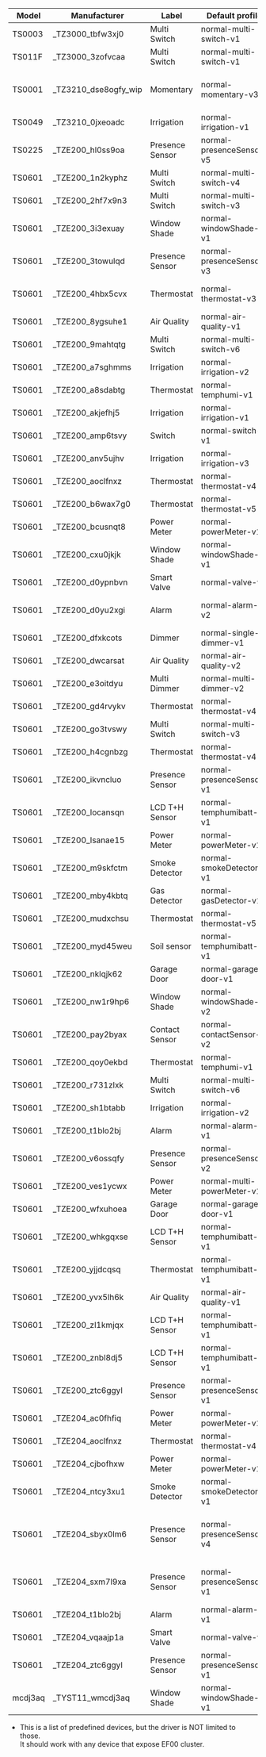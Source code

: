 | Model   | Manufacturer          | Label           | Default profile            | Datapoints                                                 |
| ------- | --------------------- | --------------- | -------------------------- | ---------------------------------------------------------- |
| TS0003  | \_TZ3000_tbfw3xj0     | Multi Switch    | normal-multi-switch-v1     |                                                            |
| TS011F  | \_TZ3000_3zofvcaa     | Multi Switch    | normal-multi-switch-v1     |                                                            |
| TS0001  | \_TZ3210_dse8ogfy_wip | Momentary       | normal-momentary-v3        |   1, 101, 102, 103, 104, 105, 106, 107                     |
| TS0049  | \_TZ3210_0jxeoadc     | Irrigation      | normal-irrigation-v1       | 101, 115, 111                                              |
| TS0225  | \_TZE200_hl0ss9oa     | Presence Sensor | normal-presenceSensor-v5   |   1,  12,  20,  24, 102, 105                               |
| TS0601  | \_TZE200_1n2kyphz     | Multi Switch    | normal-multi-switch-v4     |   1,   2,   3,   4                                         |
| TS0601  | \_TZE200_2hf7x9n3     | Multi Switch    | normal-multi-switch-v3     |   1,   2,   3                                              |
| TS0601  | \_TZE200_3i3exuay     | Window Shade    | normal-windowShade-v1      |   1,   2                                                   |
| TS0601  | \_TZE200_3towulqd     | Presence Sensor | normal-presenceSensor-v3   |   1,   4,   9,  10,  12                                    |
| TS0601  | \_TZE200_4hbx5cvx     | Thermostat      | normal-thermostat-v3       |   1,   2,  16,  24, 104, 101                               |
| TS0601  | \_TZE200_8ygsuhe1     | Air Quality     | normal-air-quality-v1      |   2,  18,  19,  21,  22                                    |
| TS0601  | \_TZE200_9mahtqtg     | Multi Switch    | normal-multi-switch-v6     |   1,   2,   3,   4,   5,   6                               |
| TS0601  | \_TZE200_a7sghmms     | Irrigation      | normal-irrigation-v2       |   1,   2, 108, 104                                         |
| TS0601  | \_TZE200_a8sdabtg     | Thermostat      | normal-temphumi-v1         |   1,   2                                                   |
| TS0601  | \_TZE200_akjefhj5     | Irrigation      | normal-irrigation-v1       |   1,   7,  11                                              |
| TS0601  | \_TZE200_amp6tsvy     | Switch          | normal-switch-v1           |   1                                                        |
| TS0601  | \_TZE200_anv5ujhv     | Irrigation      | normal-irrigation-v3       | 102, 108, 110                                              |
| TS0601  | \_TZE200_aoclfnxz     | Thermostat      | normal-thermostat-v4       |   1,  16,  24                                              |
| TS0601  | \_TZE200_b6wax7g0     | Thermostat      | normal-thermostat-v5       |   2,   3,   1,  14                                         |
| TS0601  | \_TZE200_bcusnqt8     | Power Meter     | normal-powerMeter-v1       |   6,   1                                                   |
| TS0601  | \_TZE200_cxu0jkjk     | Window Shade    | normal-windowShade-v1      |   1,   2,   3,   7                                         |
| TS0601  | \_TZE200_d0ypnbvn     | Smart Valve     | normal-valve-v1            |   1                                                        |
| TS0601  | \_TZE200_d0yu2xgi     | Alarm           | normal-alarm-v2            | 104, 106, 105, 116, 102, 103                               |
| TS0601  | \_TZE200_dfxkcots     | Dimmer          | normal-single-dimmer-v1    |   1,   2,   3                                              |
| TS0601  | \_TZE200_dwcarsat     | Air Quality     | normal-air-quality-v2      |   2,  18,  19,  20,  21,  22                               |
| TS0601  | \_TZE200_e3oitdyu     | Multi Dimmer    | normal-multi-dimmer-v2     |   1,   2,   3,   4,   7,   8,   9,  10                     |
| TS0601  | \_TZE200_gd4rvykv     | Thermostat      | normal-thermostat-v4       | 101, 103, 102                                              |
| TS0601  | \_TZE200_go3tvswy     | Multi Switch    | normal-multi-switch-v3     |   1,   2,   3                                              |
| TS0601  | \_TZE200_h4cgnbzg     | Thermostat      | normal-thermostat-v4       | 101, 103, 102                                              |
| TS0601  | \_TZE200_ikvncluo     | Presence Sensor | normal-presenceSensor-v1   |   1,   2,   3,   4, 101, 102, 104                          |
| TS0601  | \_TZE200_locansqn     | LCD T+H Sensor  | normal-temphumibatt-v1     |   1,   2,   4                                              |
| TS0601  | \_TZE200_lsanae15     | Power Meter     | normal-powerMeter-v1       |   6,   1                                                   |
| TS0601  | \_TZE200_m9skfctm     | Smoke Detector  | normal-smokeDetector-v1    |   1, 101,  15                                              |
| TS0601  | \_TZE200_mby4kbtq     | Gas Detector    | normal-gasDetector-v1      |   1,  13,  16                                              |
| TS0601  | \_TZE200_mudxchsu     | Thermostat      | normal-thermostat-v5       |  16,  24, 115,  35                                         |
| TS0601  | \_TZE200_myd45weu     | Soil sensor     | normal-temphumibatt-v1     |   5,   3,  15                                              |
| TS0601  | \_TZE200_nklqjk62     | Garage Door     | normal-garage-door-v1      |   1,   3                                                   |
| TS0601  | \_TZE200_nw1r9hp6     | Window Shade    | normal-windowShade-v2      |   1,   2,  13                                              |
| TS0601  | \_TZE200_pay2byax     | Contact Sensor  | normal-contactSensor-v2    |   1, 101,   2                                              |
| TS0601  | \_TZE200_qoy0ekbd     | Thermostat      | normal-temphumi-v1         |   1,   2                                                   |
| TS0601  | \_TZE200_r731zlxk     | Multi Switch    | normal-multi-switch-v6     |   1,   2,   3,   4,   5,   6                               |
| TS0601  | \_TZE200_sh1btabb     | Irrigation      | normal-irrigation-v2       |   1,   2, 108, 104                                         |
| TS0601  | \_TZE200_t1blo2bj     | Alarm           | normal-alarm-v1            |  13,   5,  15,  21,   7                                    |
| TS0601  | \_TZE200_v6ossqfy     | Presence Sensor | normal-presenceSensor-v2   |   1                                                        |
| TS0601  | \_TZE200_ves1ycwx     | Power Meter     | normal-multi-powerMeter-v1 |   6,   1,   7,   8                                         |
| TS0601  | \_TZE200_wfxuhoea     | Garage Door     | normal-garage-door-v1      |   1,   3                                                   |
| TS0601  | \_TZE200_whkgqxse     | LCD T+H Sensor  | normal-temphumibatt-v1     |   1,   2,   4                                              |
| TS0601  | \_TZE200_yjjdcqsq     | Thermostat      | normal-temphumibatt-v1     |   1,   2,   3                                              |
| TS0601  | \_TZE200_yvx5lh6k     | Air Quality     | normal-air-quality-v1      |   2,  18,  19,  21,  22                                    |
| TS0601  | \_TZE200_zl1kmjqx     | LCD T+H Sensor  | normal-temphumibatt-v1     |   1,   2,   4                                              |
| TS0601  | \_TZE200_znbl8dj5     | LCD T+H Sensor  | normal-temphumibatt-v1     |   1,   2,   4                                              |
| TS0601  | \_TZE200_ztc6ggyl     | Presence Sensor | normal-presenceSensor-v1   |   1,   2,   3,   4, 101, 102, 104                          |
| TS0601  | \_TZE204_ac0fhfiq     | Power Meter     | normal-powerMeter-v1       |   6,   1                                                   |
| TS0601  | \_TZE204_aoclfnxz     | Thermostat      | normal-thermostat-v4       |   1,  16,  24                                              |
| TS0601  | \_TZE204_cjbofhxw     | Power Meter     | normal-powerMeter-v1       |  18,  19,  20, 101                                         |
| TS0601  | \_TZE204_ntcy3xu1     | Smoke Detector  | normal-smokeDetector-v1    |   1, 101,  14                                              |
| TS0601  | \_TZE204_sbyx0lm6     | Presence Sensor | normal-presenceSensor-v4   |   1,   2,   3,   4, 101, 102, 104, 107, 108, 109, 111, 115 |
| TS0601  | \_TZE204_sxm7l9xa     | Presence Sensor | normal-presenceSensor-v1   | 105, 106, 108, 107, 111, 110, 104                          |
| TS0601  | \_TZE204_t1blo2bj     | Alarm           | normal-alarm-v1            |  13,   5,  15,  21,   7                                    |
| TS0601  | \_TZE204_vqaajp1a     | Smart Valve     | normal-valve-v2            |   1,  20,  21,  22,  23                                    |
| TS0601  | \_TZE204_ztc6ggyl     | Presence Sensor | normal-presenceSensor-v1   |   1,   2,   3,   4, 101, 102, 104                          |
| mcdj3aq | \_TYST11_wmcdj3aq     | Window Shade    | normal-windowShade-v1      |   1,   2,   3,   7                                         |

- This is a list of predefined devices, but the driver is NOT limited to those.<br />It should work with any device that expose EF00 cluster.
